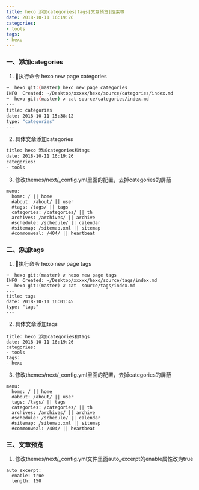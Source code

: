 ```yaml
---
title: hexo 添加categories|tags|文章预览|搜索等
date: 2018-10-11 16:19:26
categories: 
- tools
tags:
- hexo
---
```


### 一、添加categories

1. 执行命令 hexo new page categories
```sh
➜  hexo git:(master) hexo new page categories
INFO  Created: ~/Desktop/xxxxx/hexo/source/categories/index.md
➜  hexo git:(master) ✗ cat source/categories/index.md
---
title: categories
date: 2018-10-11 15:38:12
type: "categories"
---

```
2. 具体文章添加categories
```sh
title: hexo 添加categories和tags
date: 2018-10-11 16:19:26
categories: 
- tools
```
3. 修改themes/next/_config.yml里面的配置，去掉categories的屏蔽
```sj
menu:
  home: / || home
  #about: /about/ || user
  #tags: /tags/ || tags
  categories: /categories/ || th
  archives: /archives/ || archive
  #schedule: /schedule/ || calendar
  #sitemap: /sitemap.xml || sitemap
  #commonweal: /404/ || heartbeat
```

### 二、添加tags 

1. 执行命令 hexo new page tags
```
➜  hexo git:(master) ✗ hexo new page tags
INFO  Created: ~/Desktop/xxxxx/hexo/source/tags/index.md
➜  hexo git:(master) ✗ cat  source/tags/index.md
---
title: tags
date: 2018-10-11 16:01:45
type: "tags"
---
```
2. 具体文章添加tags
```
title: hexo 添加categories和tags
date: 2018-10-11 16:19:26
categories: 
- tools
tags:
- hexo
```
3. 修改themes/next/_config.yml里面的配置，去掉categories的屏蔽
```
menu:
  home: / || home
  #about: /about/ || user
  tags: /tags/ || tags
  categories: /categories/ || th
  archives: /archives/ || archive
  #schedule: /schedule/ || calendar
  #sitemap: /sitemap.xml || sitemap
  #commonweal: /404/ || heartbeat
```
### 三、文章预览 
1. 修改themes/next/_config.yml文件里面auto_excerpt的enable属性改为true
```
auto_excerpt:
  enable: true
  length: 150
```







